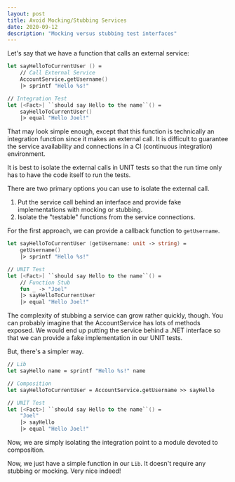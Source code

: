 ```yaml
---
layout: post
title: Avoid Mocking/Stubbing Services
date: 2020-09-12
description: "Mocking versus stubbing test interfaces"
---
```


Let's say that we have a function that calls an external service:

```fsharp
let sayHelloToCurrentUser () = 
    // Call External Service
    AccountService.getUsername()
    |> sprintf "Hello %s!"

// Integration Test
let [<Fact>] ``should say Hello to the name``() =
    sayHelloToCurrentUser()
    |> equal "Hello Joel!"
```

That may look simple enough, except that this function is technically an integration function since it makes an external call.  It is difficult to guarantee the service availability and connections in a CI (continuous integration) environment.  

It is best to isolate the external calls in UNIT tests so that the run time only has to have the code itself to run the tests.

There are two primary options you can use to isolate the external call.

1.  Put the service call behind an interface and provide fake implementations with mocking or stubbing.
2.  Isolate the "testable" functions from the service connections.

For the first approach, we can provide a callback function to `getUsername`.

```fsharp
let sayHelloToCurrentUser (getUsername: unit -> string) = 
    getUsername()
    |> sprintf "Hello %s!"

// UNIT Test
let [<Fact>] ``should say Hello to the name``() =
    // Function Stub
    fun _ -> "Joel"
    |> sayHelloToCurrentUser
    |> equal "Hello Joel!"
```

The complexity of stubbing a service can grow rather quickly, though.  You can probably imagine that the AccountService has lots of methods exposed.  We would end up putting the service behind a .NET interface so that we can provide a fake implementation in our UNIT tests.  

But, there's a simpler way.  

```fsharp
// Lib
let sayHello name = sprintf "Hello %s!" name

// Composition
let sayHelloToCurrentUser = AccountService.getUsername >> sayHello

// UNIT Test
let [<Fact>] ``should say Hello to the name``() =
    "Joel"
    |> sayHello
    |> equal "Hello Joel!"
```

Now, we are simply isolating the integration point to a module devoted to composition.  

Now, we just have a simple function in our `Lib`.  It doesn't require any stubbing or mocking.  Very nice indeed!